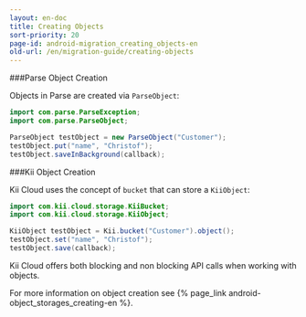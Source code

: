 ```yaml
---
layout: en-doc
title: Creating Objects
sort-priority: 20
page-id: android-migration_creating_objects-en
old-url: /en/migration-guide/creating-objects
---
```

###Parse Object Creation

Objects in Parse are created via `ParseObject`:

```java
import com.parse.ParseException;
import com.parse.ParseObject;

ParseObject testObject = new ParseObject("Customer");
testObject.put("name", "Christof");
testObject.saveInBackground(callback);
```

###Kii Object Creation

Kii Cloud uses the concept of `bucket` that can store a `KiiObject`:

```java
import com.kii.cloud.storage.KiiBucket;
import com.kii.cloud.storage.KiiObject;

KiiObject testObject = Kii.bucket("Customer").object();
testObject.set("name", "Christof");
testObject.save(callback);
```

Kii Cloud offers both blocking and non blocking API calls when working with objects.

For more information on object creation see {% page_link android-object_storages_creating-en %}.